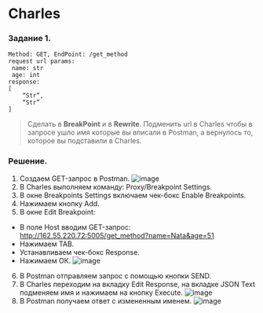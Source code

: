 # Charles
### Задание 1.  
```
Method: GET, EndPoint: /get_method
request url params: 
 name: str
 age: int
response: 
[
    “Str”,
    “Str”
]
```
> Сделать в **BreakPoint** и в **Rewrite**. 
> Подменить url в Charles чтобы в запросе ушло имя которые вы вписали в Postman, а вернулось то, которое вы подставили в Charles.
### Решение.  
1.	Создаем GET-запрос в Postman.
![image](https://user-images.githubusercontent.com/110128771/218327633-76be3ff0-adb9-4103-9d30-0d5c6723ab05.png)
2.	В Charles выполняем команду: Proxy/Breakpoint Settings.
3.	В окне Breakpoints Settings включаем чек-бокс Enable Breakpoints.
4.	Нажимаем кнопку Add.
5.	В окне Edit Breakpoint:
-	В поле Host вводим GET-запрос: http://162.55.220.72:5005/get_method?name=Nata&age=51
-	Нажимаем TAB. 
-	Устанавливаем чек-бокс Response.
-	Нажимаем ОК.
![image](https://user-images.githubusercontent.com/110128771/218327700-2bef04cb-57cb-4edc-bbf0-96da07f010c1.png)
6.	В Postman отправляем запрос с помощью кнопки SEND.
7.	В Charles переходим на вкладку Edit Response,  на вкладке JSON Text подменяем имя и нажимаем на кнопку Execute.
![image](https://user-images.githubusercontent.com/110128771/218327714-b86e450c-35a5-41c9-afad-228208695185.png)
8.	В Postman получаем ответ с измененным именем. 
	![image](https://user-images.githubusercontent.com/110128771/218327722-732d2532-78ad-489a-8da9-e697cc1b4527.png)
